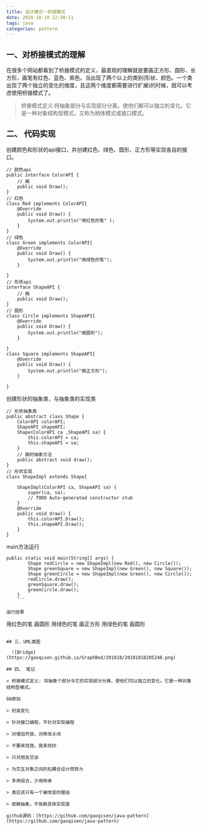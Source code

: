 ```yaml
---
title: 设计模式－桥接模式
date: 2018-10-18 22:50:11
tags: java
categories: patterm
---
```


## 一、对桥接模式的理解

在很多个网站都看到了桥接模式的定义，最直观的理解就是要画正方形、圆形、长方形，画笔有红色、蓝色、紫色。当出现了两个以上的类别(形状、颜色。一个类出现了两个独立的变化的维度，且这两个维度都需要进行扩展)的时候，就可以考虑使用桥接模式了。

> 桥接模式定义:将抽象部分与实现部分分离，使他们都可以独立的变化。它是一种对象结构型模式，又称为柄体模式或接口模式。
  
## 二、 代码实现

创建颜色和形状的api接口，并创建红色、绿色、圆形、正方形等实现各自的接口。

```
// 颜色api
public interface ColorAPI {
	// 画
	public void Draw();
}
// 红色
class Red implements ColorAPI{
	@Override
	public void Draw() {
		System.out.println("用红色的笔" );
	}
}
// 绿色
class Green implements ColorAPI{
	@Override
	public void Draw() {
		System.out.println("用绿色的笔");
	}
	
}
// 形状api
interface ShapeAPI {
	// 画
	public void Draw();
}
// 圆形
class Circle implements ShapeAPI{
	@Override
	public void Draw() {
		System.out.println("画圆形");
	}
	
}
class Square implements ShapeAPI{
	@Override
	public void Draw() {
		System.out.println("画正方形");
	}
	
}
```

创建形状的抽象类，与抽象类的实现类

```
// 形状抽象类
public abstract class Shape {
	ColorAPI colorAPI;
	ShapeAPI shapeAPI;
	Shape(ColorAPI ca ,ShapeAPI sa) {
		this.colorAPI = ca;
		this.shapeAPI = sa;
	}
	// 画的抽象方法
	public abstract void draw();
}
// 形状实现
class ShapeImpl extends Shape{
	
	ShapeImpl(ColorAPI ca, ShapeAPI sa) {
		super(ca, sa);
		// TODO Auto-generated constructor stub
	}
	@Override
	public void draw() {
		this.colorAPI.Draw();
		this.shapeAPI.Draw();
	}
}
```

main方法运行

```
public static void main(String[] args) {
		Shape redCircle = new ShapeImpl(new Red(), new Circle());
		Shape greenSquare = new ShapeImpl(new Green(), new Square());
		Shape greenCircle = new ShapeImpl(new Green(), new Circle());
		redCircle.draw();
		greenSquare.draw();
		greenCircle.draw();
	}
	```
	
运行结果

```
用红色的笔
画圆形
用绿色的笔
画正方形
用绿色的笔
画圆形
```

## 三、UML类图

  ![Bridge](https://gaoqisen.github.io/GraphBed/201810/20181018205248.png)

## 四、 笔记

> 桥接模式定义: 将抽象个部分与它的实现部分分离，使他们可以独立的变化。它是一种对象结构型模式。

00原则

> 封装变化

> 针对接口编程，不针对实现编程

> 对增加开放，对修改关闭

> 不要来找我，我来找你

> 只对朋友交谈

> 为交互对象之间的松耦合设计而努力

> 多用组合，少用继承

> 类应该只有一个被改变的理由

> 依赖抽象，不依赖具体实现类

github源码：[https://github.com/gaoqisen/java-pattern](https://github.com/gaoqisen/java-pattern) 

